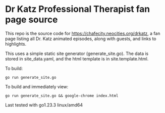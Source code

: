 # Dr Katz Professional Therapist fan page source

This repo is the source code for https://chafecity.neocities.org/drkatz, a fan page
listing all Dr. Katz animated episodes, along with guests, and links to highlights.

This uses a simple static site generator (generate_site.go). The data is stored in
site_data.yaml, and the html template is in site.template.html.

To build:

    go run generate_site.go

To build and immediately view:

    go run generate_site.go && google-chrome index.html

Last tested with go1.23.3 linux/amd64
